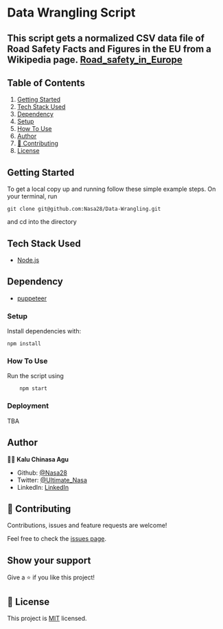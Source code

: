 # Data Wrangling Script

## This script gets a normalized CSV data file of Road Safety Facts and Figures in the EU from a Wikipedia page. [Road_safety_in_Europe](https://en.wikipedia.org/wiki/Road_safety_in_Europe)

## Table of Contents

1. <a href="#getting-started">Getting Started</a>
1. <a href="#tech-stack-used">Tech Stack Used</a>
1. <a href="#dependency">Dependency</a>
1. <a href="#setup">Setup</a>
1. <a href="#how-to-use">How To Use</a>
1. <a href="#author">Author</a>
1. <a href="#contributing">🤝 Contributing</a>
1. <a href="#licence">License</a>

## Getting Started

To get a local copy up and running follow these simple example steps.
On your terminal, run

```
git clone git@github.com:Nasa28/Data-Wrangling.git

```
and cd into the directory

## Tech Stack Used

- [Node.js](https://nodejs.org/en/)

## Dependency

- [puppeteer](https://www.npmjs.com/package/puppeteer)

### Setup

Install dependencies with:

```
npm install
```

### How To Use

Run the script using

```
    npm start
```

### Deployment

TBA

## Author

👨‍💻 **Kalu Chinasa Agu**

- Github: [@Nasa28](https://github.com/Nasa28)
- Twitter: [@Ultimate_Nasa](https://twitter.com/Ultimate_Nasa)
- LinkedIn: [LinkedIn](https://www.linkedin.com/in/kalu-chinasa-agu-a15080103/)

## 🤝 Contributing

Contributions, issues and feature requests are welcome!

Feel free to check the [issues page](https://github.com/Nasa28/Data-Wrangling/issues).

## Show your support

Give a ⭐️ if you like this project!

## 📝 License

This project is [MIT](https://github.com/stevenvachon/broken-link-checker/blob/main/license) licensed.
